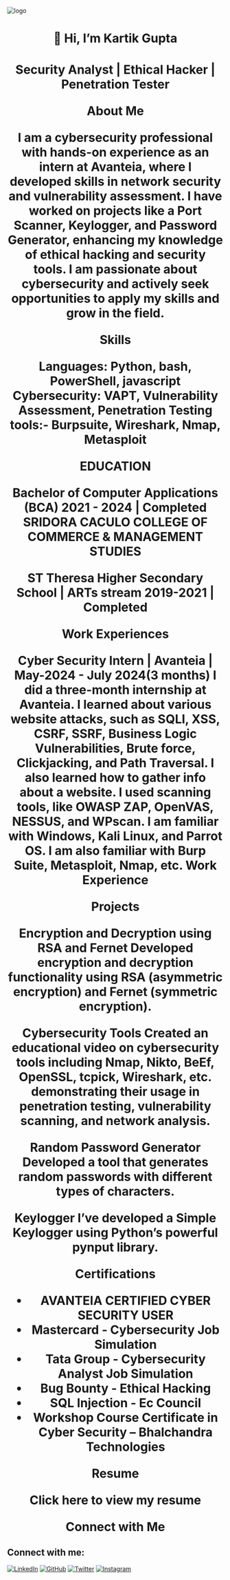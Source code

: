 ![logo](https://github.com/kartik8411/kartik8411/blob/main/banner.png)
<h1 align="center">👋 Hi, I’m Kartik Gupta</h1>

<h1 align="center"> Security Analyst | Ethical Hacker | Penetration Tester




About Me

I am a cybersecurity professional with hands-on experience as an intern at Avanteia, where I developed skills in network security and vulnerability assessment. I have worked on projects like a Port Scanner, Keylogger, and Password Generator, enhancing my knowledge of ethical hacking and security tools. I am passionate about cybersecurity and actively seek opportunities to apply my skills and grow in the field.

Skills

Languages: Python, bash, PowerShell, javascript
Cybersecurity: VAPT, Vulnerability Assessment, Penetration Testing tools:- Burpsuite, Wireshark, Nmap, Metasploit

EDUCATION 

Bachelor of Computer Applications (BCA) 2021 - 2024 | Completed SRIDORA CACULO COLLEGE OF COMMERCE & MANAGEMENT STUDIES

ST Theresa Higher Secondary School | ARTs stream 2019-2021 | Completed

Work Experiences 

Cyber Security Intern |  Avanteia | May-2024  - July 2024(3 months)
I did a three-month internship at Avanteia. I learned about various website attacks, such as SQLI, XSS, CSRF, SSRF, Business Logic Vulnerabilities, Brute force, Clickjacking, and Path Traversal. I also learned how to gather info about a website. I used scanning tools, like OWASP ZAP, OpenVAS, NESSUS, and WPscan. I am familiar with Windows, Kali Linux, and Parrot OS. I am also familiar with Burp Suite, Metasploit, Nmap, etc.
Work Experience




Projects

Encryption and Decryption using RSA and Fernet
Developed encryption and decryption functionality using RSA (asymmetric encryption) and Fernet (symmetric encryption).

Cybersecurity Tools 
Created an educational video on cybersecurity tools including Nmap, Nikto, BeEf, OpenSSL, tcpick, Wireshark, etc. demonstrating their usage in penetration testing, vulnerability scanning, and network analysis.

Random Password Generator
Developed a tool that generates random passwords with different types of characters.

Keylogger
I’ve developed a Simple Keylogger using Python’s powerful pynput library.

Certifications

  - AVANTEIA CERTIFIED CYBER SECURITY USER
  - Mastercard - Cybersecurity Job Simulation
  - Tata Group - Cybersecurity Analyst Job Simulation
  - Bug Bounty - Ethical Hacking
  - SQL Injection - Ec Council
  -  Workshop Course Certificate in Cyber Security – Bhalchandra Technologies

  Resume

Click here to view my resume





Connect with Me

## Connect with me:
[![LinkedIn](https://img.shields.io/badge/LinkedIn-0077B5?style=for-the-badge&logo=linkedin&logoColor=white)](https://www.linkedin.com/in/kartikgupta007)
[![GitHub](https://img.shields.io/badge/GitHub-181717?style=for-the-badge&logo=github&logoColor=white)](https://github.com/kartik8411)
[![Twitter](https://img.shields.io/badge/Twitter-1DA1F2?style=for-the-badge&logo=twitter&logoColor=white)](https://x.com/KartikG91125649)
[![Instagram](https://img.shields.io/badge/Instagram-E4405F?style=for-the-badge&logo=instagram&logoColor=white)](https://www.instagram.com/kartikgupta9014)


    


</p>

<!---
kartik8411/kartik8411 is a ✨ special ✨ repository because its `README.md` (this file) appears on your GitHub profile.
You can click the Preview link to take a look at your changes.
--->

